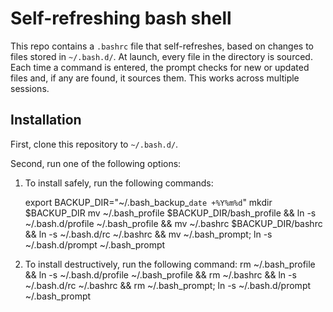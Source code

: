 # Self-refreshing bash shell

This repo contains a `.bashrc` file that self-refreshes, based on changes to
files stored in `~/.bash.d/`. At launch, every file in the directory is sourced.
Each time a command is entered, the prompt checks for new or updated files and,
if any are found, it sources them. This works across multiple sessions.

## Installation

First, clone this repository to `~/.bash.d/`.

Second, run one of the following options:

1. To install safely, run the following commands:

    export BACKUP_DIR="~/.bash_backup_`date +%Y%m%d`"
    mkdir $BACKUP_DIR
    mv ~/.bash_profile $BACKUP_DIR/bash_profile && ln -s ~/.bash.d/profile ~/.bash_profile && mv ~/.bashrc $BACKUP_DIR/bashrc && ln -s ~/.bash.d/rc ~/.bashrc && mv ~/.bash_prompt; ln -s ~/.bash.d/prompt ~/.bash_prompt

2. To install destructively, run the following command:
    rm ~/.bash_profile && ln -s ~/.bash.d/profile ~/.bash_profile && rm ~/.bashrc && ln -s ~/.bash.d/rc ~/.bashrc && rm ~/.bash_prompt; ln -s ~/.bash.d/prompt ~/.bash_prompt

